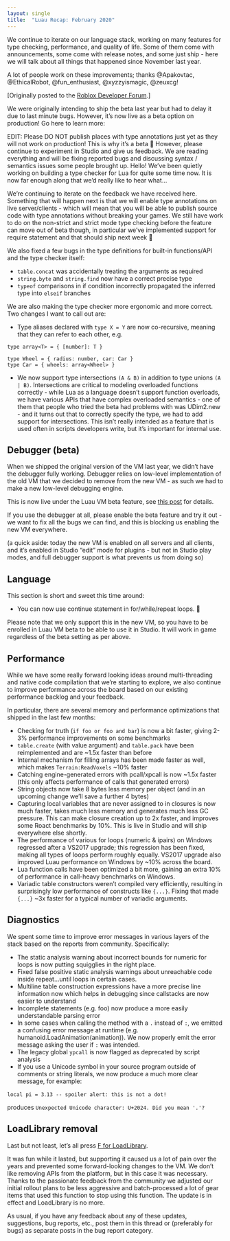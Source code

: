 ```yaml
---
layout: single
title:  "Luau Recap: February 2020"
---
```


We continue to iterate on our language stack, working on many features for type checking, performance, and quality of life. Some of them come with announcements, some come with release notes, and some just ship - here we will talk about all things that happened since November last year.

A lot of people work on these improvements; thanks @Apakovtac, @EthicalRobot, @fun_enthusiast, @xyzzyismagic, @zeuxcg!

[Originally posted to the [Roblox Developer Forum](https://devforum.roblox.com/t/luau-recap-february-2020/).]

We were originally intending to ship the beta last year but had to delay it due to last minute bugs. However, it’s now live as a beta option on production! Go here to learn more:

EDIT: Please DO NOT publish places with type annotations just yet as they will not work on production! This is why it’s a beta 🙂 However, please continue to experiment in Studio and give us feedback. We are reading everything and will be fixing reported bugs and discussing syntax / semantics issues some people brought up. Hello! We’ve been quietly working on building a type checker for Lua for quite some time now. It is now far enough along that we’d really like to hear what…

We’re continuing to iterate on the feedback we have received here. Something that will happen next is that we will enable type annotations on live server/clients - which will mean that you will be able to publish source code with type annotations without breaking your games. We still have work to do on the non-strict and strict mode type checking before the feature can move out of beta though, in particular we’ve implemented support for require statement and that should ship next week 🤞

We also fixed a few bugs in the type definitions for built-in functions/API and the type checker itself:

 * `table.concat` was accidentally treating the arguments as required
 * `string.byte` and `string.find` now have a correct precise type
 * `typeof` comparisons in if condition incorrectly propagated the inferred type into `elseif` branches

We are also making the type checker more ergonomic and more correct. Two changes I want to call out are:

 * Type aliases declared with `type X = Y` are now co-recursive, meaning that they can refer to each other, e.g.

```
type array<T> = { [number]: T }

type Wheel = { radius: number, car: Car }
type Car = { wheels: array<Wheel> }
```

* We now support type intersections `(A & B)` in addition to type unions `(A | B)`. Intersections are critical to modeling overloaded functions correctly - while Lua as a language doesn’t support function overloads, we have various APIs that have complex overloaded semantics - one of them that people who tried the beta had problems with was UDim2.new - and it turns out that to correctly specify the type, we had to add support for intersections. This isn’t really intended as a feature that is used often in scripts developers write, but it’s important for internal use.

## Debugger (beta)

When we shipped the original version of the VM last year, we didn’t have the debugger fully working. Debugger relies on low-level implementation of the old VM that we decided to remove from the new VM - as such we had to make a new low-level debugging engine.

This is now live under the Luau VM beta feature, see [this post](https://devforum.roblox.com/t/luau-in-studio-beta/456529) for details.

If you use the debugger at all, please enable the beta feature and try it out - we want to fix all the bugs we can find, and this is blocking us enabling the new VM everywhere.

(a quick aside: today the new VM is enabled on all servers and all clients, and it’s enabled in Studio “edit” mode for plugins - but not in Studio play modes, and full debugger support is what prevents us from doing so)

## Language

This section is short and sweet this time around:

* You can now use continue statement in for/while/repeat loops. :tada:

Please note that we only support this in the new VM, so you have to be enrolled in Luau VM beta to be able to use it in Studio. It will work in game regardless of the beta setting as per above.

## Performance

While we have some really forward looking ideas around multi-threading and native code compilation that we’re starting to explore, we also continue to improve performance across the board based on our existing performance backlog and your feedback.

In particular, there are several memory and performance optimizations that shipped in the last few months:

 * Checking for truth (`if foo or foo and bar`) is now a bit faster, giving 2-3% performance improvements on some benchmarks
 * `table.create` (with value argument) and `table.pack` have been reimplemented and are ~1.5x faster than before
 * Internal mechanism for filling arrays has been made faster as well, which makes `Terrain:ReadVoxels` ~10% faster
 * Catching engine-generated errors with pcall/xpcall is now ~1.5x faster (this only affects performance of calls that generated errors)
 * String objects now take 8 bytes less memory per object (and in an upcoming change we’ll save a further 4 bytes)
 * Capturing local variables that are never assigned to in closures is now much faster, takes much less memory and generates much less GC pressure. This can make closure creation up to 2x faster, and improves some Roact benchmarks by 10%. This is live in Studio and will ship everywhere else shortly.
 * The performance of various for loops (numeric & ipairs) on Windows regressed after a VS2017 upgrade; this regression has been fixed, making all types of loops perform roughly equally. VS2017 upgrade also improved Luau performance on Windows by ~10% across the board.
 * Lua function calls have been optimized a bit more, gaining an extra 10% of performance in call-heavy benchmarks on Windows.
 * Variadic table constructors weren’t compiled very efficiently, resulting in surprisingly low performance of constructs like `{...}`. Fixing that made `{...}` ~3x faster for a typical number of variadic arguments.

## Diagnostics

We spent some time to improve error messages in various layers of the stack based on the reports from community. Specifically:

 * The static analysis warning about incorrect bounds for numeric for loops is now putting squigglies in the right place.
 * Fixed false positive static analysis warnings about unreachable code inside repeat…until loops in certain cases.
 * Multiline table construction expressions have a more precise line information now which helps in debugging since callstacks are now easier to understand
 * Incomplete statements (e.g. foo) now produce a more easily understandable parsing error
 * In some cases when calling the method with a `.` instead of `:`, we emitted a confusing error message at runtime (e.g. humanoid.LoadAnimation(animation)). We now properly emit the error message asking the user if `:` was intended.
 * The legacy global `ypcall` is now flagged as deprecated by script analysis
 * If you use a Unicode symbol in your source program outside of comments or string literals, we now produce a much more clear message, for example:
```
local pi = 3․13 -- spoiler alert: this is not a dot!
```
produces `Unexpected Unicode character: U+2024. Did you mean '.'?`

## LoadLibrary removal

Last but not least, let’s all press [F for LoadLibrary](https://devforum.roblox.com/t/loadlibrary-is-going-to-be-removed-on-february-3rd/382516).

It was fun while it lasted, but supporting it caused us a lot of pain over the years and prevented some forward-looking changes to the VM. We don’t like removing APIs from the platform, but in this case it was necessary. Thanks to the passionate feedback from the community we adjusted our initial rollout plans to be less aggressive and batch-processed a lot of gear items that used this function to stop using this function. The update is in effect and LoadLibrary is no more.

As usual, if you have any feedback about any of these updates, suggestions, bug reports, etc., post them in this thread or (preferably for bugs) as separate posts in the bug report category.
